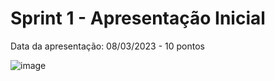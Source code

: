 # Sprint 1 - Apresentação Inicial 
Data da apresentação: 08/03/2023 - 10 pontos

![image](https://user-images.githubusercontent.com/101759293/219223631-2160826e-fdb7-44dd-b073-a1cffabf849e.png)


